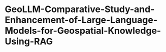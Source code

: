 # GeoLLM-Comparative-Study-and-Enhancement-of-Large-Language-Models-for-Geospatial-Knowledge-Using-RAG